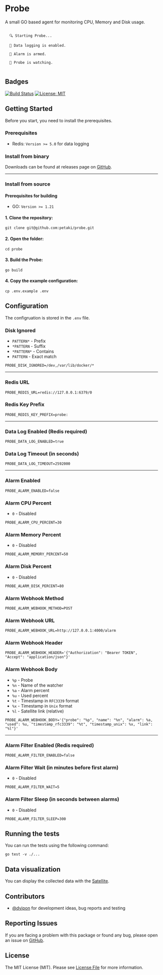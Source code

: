 # Probe

A small GO based agent for monitoring CPU, Memory and Disk usage.

```

  🔍 Starting Probe...

  📡 Data logging is enabled.

  🚨 Alarm is armed.

  🤖 Probe is watching.
  
```

## Badges

[![Build Status](https://github.com/petaki/probe/workflows/tests/badge.svg)](https://github.com/petaki/probe/actions)
[![License: MIT](https://img.shields.io/badge/License-MIT-brightgreen.svg)](LICENSE.md)

## Getting Started

Before you start, you need to install the prerequisites.

### Prerequisites

- Redis: `Version >= 5.0` for data logging

### Install from binary

Downloads can be found at releases page on [GitHub](https://github.com/petaki/probe/releases).

---

### Install from source

#### Prerequisites for building

- GO: `Version >= 1.21`

#### 1. Clone the repository:

```
git clone git@github.com:petaki/probe.git
```

#### 2. Open the folder:

```
cd probe
```

#### 3. Build the Probe:

```
go build
```

#### 4. Copy the example configuration:

```
cp .env.example .env
```

## Configuration

The configruation is stored in the `.env` file.

### Disk Ignored

- `PATTERN*` - Prefix
- `*PATTERN` - Suffix
- `*PATTERN*` - Contains
- `PATTERN` - Exact match

```
PROBE_DISK_IGNORED=/dev,/var/lib/docker/*
```

---

### Redis URL

```
PROBE_REDIS_URL=redis://127.0.0.1:6379/0
```

### Redis Key Prefix

```
PROBE_REDIS_KEY_PREFIX=probe:
```

---

### Data Log Enabled (Redis required)

```
PROBE_DATA_LOG_ENABLED=true
```

### Data Log Timeout (in seconds)

```
PROBE_DATA_LOG_TIMEOUT=2592000
```

---

### Alarm Enabled

```
PROBE_ALARM_ENABLED=false
```

### Alarm CPU Percent

- `0` - Disabled

```
PROBE_ALARM_CPU_PERCENT=30
```

### Alarm Memory Percent

- `0` - Disabled

```
PROBE_ALARM_MEMORY_PERCENT=50
```

### Alarm Disk Percent

- `0` - Disabled

```
PROBE_ALARM_DISK_PERCENT=80
```

### Alarm Webhook Method

```
PROBE_ALARM_WEBHOOK_METHOD=POST
```

### Alarm Webhook URL

```
PROBE_ALARM_WEBHOOK_URL=http://127.0.0.1:4000/alarm
```

### Alarm Webhook Header

```
PROBE_ALARM_WEBHOOK_HEADER='{"Authorization": "Bearer TOKEN", "Accept": "application/json"}'
```

### Alarm Webhook Body

- `%p` - Probe
- `%n` - Name of the watcher
- `%a` - Alarm percent
- `%u` - Used percent
- `%t` - Timestamp in `RFC3339` format
- `%x` - Timestamp in `Unix` format
- `%l` - Satellite link (relative)

```
PROBE_ALARM_WEBHOOK_BODY='{"probe": "%p", "name": "%n", "alarm": %a, "used": %u, "timestamp_rfc3339": "%t", "timestamp_unix": %x, "link": "%l"}'
```

---

### Alarm Filter Enabled (Redis required)

```
PROBE_ALARM_FILTER_ENABLED=false
```

### Alarm Filter Wait (in minutes before first alarm)

- `0` - Disabled

```
PROBE_ALARM_FILTER_WAIT=5
```

### Alarm Filter Sleep (in seconds between alarms)

- `0` - Disabled

```
PROBE_ALARM_FILTER_SLEEP=300
```

## Running the tests

You can run the tests using the following command:

```
go test -v ./...
```

## Data visualization

You can display the collected data with the [Satellite](https://github.com/petaki/satellite).

## Contributors

- [@dyipon](https://github.com/dyipon) for development ideas, bug reports and testing

## Reporting Issues

If you are facing a problem with this package or found any bug, please open an issue on [GitHub](https://github.com/petaki/probe/issues).

## License

The MIT License (MIT). Please see [License File](LICENSE.md) for more information.
